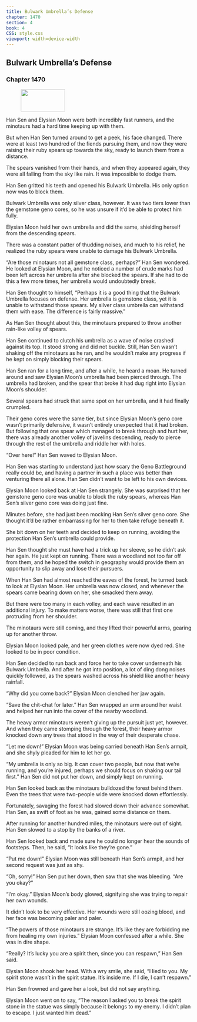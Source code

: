 ```yaml
---
title: Bulwark Umbrella’s Defense
chapter: 1470
section: 4
book: 4
CSS: style.css
viewport: width=device-width
---
```


## Bulwark Umbrella’s Defense

### Chapter 1470

<figure>
	<img src="../Images/gem.gif" alt="" id="gem" width="120" height="60" />
</figure>

Han Sen and Elysian Moon were both incredibly fast runners, and the minotaurs had a hard time keeping up with them.

But when Han Sen turned around to get a peek, his face changed. There were at least two hundred of the fiends pursuing them, and now they were raising their ruby spears up towards the sky, ready to launch them from a distance.

The spears vanished from their hands, and when they appeared again, they were all falling from the sky like rain. It was impossible to dodge them.

Han Sen gritted his teeth and opened his Bulwark Umbrella. His only option now was to block them.

Bulwark Umbrella was only silver class, however. It was two tiers lower than the gemstone geno cores, so he was unsure if it’d be able to protect him fully.

Elysian Moon held her own umbrella and did the same, shielding herself from the descending spears.

There was a constant patter of thudding noises, and much to his relief, he realized the ruby spears were unable to damage his Bulwark Umbrella.

“Are those minotaurs not all gemstone class, perhaps?” Han Sen wondered. He looked at Elysian Moon, and he noticed a number of crude marks had been left across her umbrella after she blocked the spears. If she had to do this a few more times, her umbrella would undoubtedly break.

Han Sen thought to himself, “Perhaps it is a good thing that the Bulwark Umbrella focuses on defense. Her umbrella is gemstone class, yet it is unable to withstand those spears. My silver class umbrella can withstand them with ease. The difference is fairly massive.”

As Han Sen thought about this, the minotaurs prepared to throw another rain-like volley of spears.

Han Sen continued to clutch his umbrella as a wave of noise crashed against its top. It stood strong and did not buckle. Still, Han Sen wasn’t shaking off the minotaurs as he ran, and he wouldn’t make any progress if he kept on simply blocking their spears.

Han Sen ran for a long time, and after a while, he heard a moan. He turned around and saw Elysian Moon’s umbrella had been pierced through. The umbrella had broken, and the spear that broke it had dug right into Elysian Moon’s shoulder.

Several spears had struck that same spot on her umbrella, and it had finally crumpled.

Their geno cores were the same tier, but since Elysian Moon’s geno core wasn’t primarily defensive, it wasn’t entirely unexpected that it had broken. But following that one spear which managed to break through and hurt her, there was already another volley of javelins descending, ready to pierce through the rest of the umbrella and riddle her with holes.

“Over here!” Han Sen waved to Elysian Moon.

Han Sen was starting to understand just how scary the Geno Battleground really could be, and having a partner in such a place was better than venturing there all alone. Han Sen didn’t want to be left to his own devices.

Elysian Moon looked back at Han Sen strangely. She was surprised that her gemstone geno core was unable to block the ruby spears, whereas Han Sen’s silver geno core was doing just fine.

Minutes before, she had just been mocking Han Sen’s silver geno core. She thought it’d be rather embarrassing for her to then take refuge beneath it.

She bit down on her teeth and decided to keep on running, avoiding the protection Han Sen’s umbrella could provide.

Han Sen thought she must have had a trick up her sleeve, so he didn’t ask her again. He just kept on running. There was a woodland not too far off from them, and he hoped the switch in geography would provide them an opportunity to slip away and lose their pursuers.

When Han Sen had almost reached the eaves of the forest, he turned back to look at Elysian Moon. Her umbrella was now closed, and whenever the spears came bearing down on her, she smacked them away.

But there were too many in each volley, and each wave resulted in an additional injury. To make matters worse, there was still that first one protruding from her shoulder.

The minotaurs were still coming, and they lifted their powerful arms, gearing up for another throw.

Elysian Moon looked pale, and her green clothes were now dyed red. She looked to be in poor condition.

Han Sen decided to run back and force her to take cover underneath his Bulwark Umbrella. And after he got into position, a lot of ding dong noises quickly followed, as the spears washed across his shield like another heavy rainfall.

“Why did you come back?” Elysian Moon clenched her jaw again.

“Save the chit-chat for later.” Han Sen wrapped an arm around her waist and helped her run into the cover of the nearby woodland.

The heavy armor minotaurs weren’t giving up the pursuit just yet, however. And when they came stomping through the forest, their heavy armor knocked down any trees that stood in the way of their desperate chase.

“Let me down!” Elysian Moon was being carried beneath Han Sen’s armpit, and she shyly pleaded for him to let her go.

“My umbrella is only so big. It can cover two people, but now that we’re running, and you’re injured, perhaps we should focus on shaking our tail first.” Han Sen did not put her down, and simply kept on running.

Han Sen looked back as the minotaurs bulldozed the forest behind them. Even the trees that were two-people wide were knocked down effortlessly.

Fortunately, savaging the forest had slowed down their advance somewhat. Han Sen, as swift of foot as he was, gained some distance on them.

After running for another hundred miles, the minotaurs were out of sight. Han Sen slowed to a stop by the banks of a river.

Han Sen looked back and made sure he could no longer hear the sounds of footsteps. Then, he said, “It looks like they’re gone.”

“Put me down!” Elysian Moon was still beneath Han Sen’s armpit, and her second request was just as shy.

“Oh, sorry!” Han Sen put her down, then saw that she was bleeding. “Are you okay?”

“I’m okay.” Elysian Moon’s body glowed, signifying she was trying to repair her own wounds.

It didn’t look to be very effective. Her wounds were still oozing blood, and her face was becoming paler and paler.

“The powers of those minotaurs are strange. It’s like they are forbidding me from healing my own injuries.” Elysian Moon confessed after a while. She was in dire shape.

“Really? It’s lucky you are a spirit then, since you can respawn,” Han Sen said.

Elysian Moon shook her head. With a wry smile, she said, “I lied to you. My spirit stone wasn’t in the spirit statue. It’s inside me. If I die, I can’t respawn.”

Han Sen frowned and gave her a look, but did not say anything.

Elysian Moon went on to say, “The reason I asked you to break the spirit stone in the statue was simply because it belongs to my enemy. I didn’t plan to escape. I just wanted him dead.”